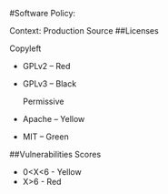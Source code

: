 #Software Policy:

Context: Production Source
##Licenses

  Copyleft 
- GPLv2 – Red 
- GPLv3 – Black

  Permissive 
- Apache – Yellow
- MIT – Green 

##Vulnerabilities
Scores
- 0<X<6 - Yellow
- X>6 - Red 
